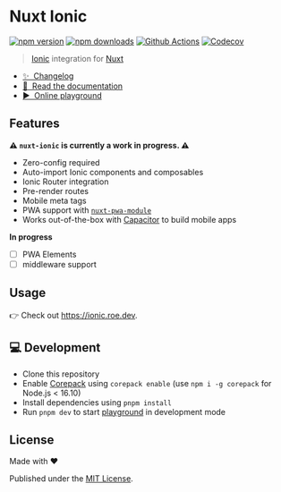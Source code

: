 # Nuxt Ionic

[![npm version][npm-version-src]][npm-version-href]
[![npm downloads][npm-downloads-src]][npm-downloads-href]
[![Github Actions][github-actions-src]][github-actions-href]
[![Codecov][codecov-src]][codecov-href]

> [Ionic](https://ionicframework.com/docs/) integration for [Nuxt](https://nuxtjs.org)

- [✨ &nbsp;Changelog](https://github.com/danielroe/nuxt-ionic/blob/main/CHANGELOG.md)
- [📖 &nbsp;Read the documentation](https://ionic.roe.dev)
- [▶️ &nbsp;Online playground](https://stackblitz.com/github/danielroe/nuxt-ionic/tree/main/playground)

## Features

**⚠️ `nuxt-ionic` is currently a work in progress. ⚠️**

- Zero-config required
- Auto-import Ionic components and composables
- Ionic Router integration
- Pre-render routes
- Mobile meta tags
- PWA support with [`nuxt-pwa-module`](https://github.com/kevinmarrec/nuxt-pwa-module)
- Works out-of-the-box with [Capacitor](https://capacitorjs.com/) to build mobile apps

**In progress**

- [ ] PWA Elements
- [ ] middleware support

## Usage

👉 Check out https://ionic.roe.dev.

## 💻 Development

- Clone this repository
- Enable [Corepack](https://github.com/nodejs/corepack) using `corepack enable` (use `npm i -g corepack` for Node.js < 16.10)
- Install dependencies using `pnpm install`
- Run `pnpm dev` to start [playground](./playground) in development mode

## License

Made with ❤️

Published under the [MIT License](./LICENCE).

<!-- Badges -->

[npm-version-src]: https://img.shields.io/npm/v/nuxt-ionic?style=flat-square
[npm-version-href]: https://npmjs.com/package/nuxt-ionic
[npm-downloads-src]: https://img.shields.io/npm/dm/nuxt-ionic?style=flat-square
[npm-downloads-href]: https://npmjs.com/package/nuxt-ionic
[github-actions-src]: https://img.shields.io/github/workflow/status/danielroe/nuxt-ionic/ci/main?style=flat-square
[github-actions-href]: https://github.com/danielroe/nuxt-ionic/actions?query=workflow%3Aci
[codecov-src]: https://img.shields.io/codecov/c/gh/danielroe/nuxt-ionic/main?style=flat-square
[codecov-href]: https://codecov.io/gh/danielroe/nuxt-ionic
